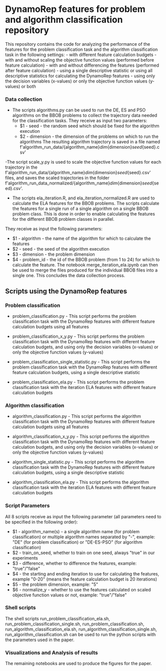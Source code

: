 # DynamoRep features for problem and algorithm classification repository

This repository contains the code for analyzing the performance of the features for the problem classification task and the algorithm classification task in the following settings:
    - with different feature calculation budgets
    - with and without scaling the objective function values (performed before feature calculation)
    - with and without differencing the features (performed after feature calculation)
    - using a single descriptive statistic or using all descriptive statistics for calculating the DynamoRep features
    - using only the decision variables (x-values) or only the objective function values (y-values) or both



### Data collection
- The scripts algorithms.py can be used to run the DE, ES and PSO algorithms on the BBOB problems to collect the trajectory data needed for the classification tasks. 
They receive as input two parameters:
  - $1 - seed - the random seed which should be fixed for the algorithm execution
  - $2 - dimension - the dimension of the problems on which to run the algorithms
The resulting algorithm trajectory is saved in a file named  f'algorithm_run_data/{algorithm_name}_dim_{dimension}_seed_{seed}.csv'

-The script scale_y.py is used to scale the objective function values for each trajectory in the f'algorithm_run_data/{algorithm_name}_dim_{dimension}_seed_{seed}.csv' files, and saves the scaled trajectories in the folder f'algorithm_run_data_normalized/{algorithm_name}_dim_{dimension}_seed_{seed}.csv'.

- The scripts ela_iteration.R, and ela_iteration_normalized.R are used to calculate the ELA features for the BBOB problems. The scripts calculate the features for a single run of a single algorithm on a single BBOB problem class. This is done in order to enable calculating the features for the different BBOB problem classes in parallel. 

They receive as input the following parameters:
  - $1 - algorithm - the name of the algorithm for which to calculate the features
  - $2 - seed - the seed of the algorithm execution
  - $3 - dimension - the problem dimension
  - $4 - problem_id - the id of the BBOB problem (from 1 to 24) for which to calculate the feature.
The notebook merge_iteration_ela.ipynb can then be used to merge the files produced for the individual BBOB files into a single one.
This concludes the data collection process.

## Scripts using the DynamoRep features

### Problem classification
- problem_classification.py - This script performs the problem classification task with the DynamoRep features with different feature calculation budgets using all features
- problem_classification_x_y.py - This script performs the problem classification task with the DynamoRep features with different feature calculation budgets, and using only the decision variables (x-values) or only the objective function values (y-values)
- problem_classification_single_statistic.py - This script performs the problem classification task with the DynamoRep features with different feature calculation budgets, using a single descriptive statistic

- problem_classification_ela.py -  This script performs the problem classification task with the iteration ELA features with different feature calculation budgets

### Algorithm classification
- algorithm_classification.py - This script performs the algorithm classification task with the DynamoRep features with different feature calculation budgets using all features
- algorithm_classification_x_y.py - This script performs the algorithm classification task with the DynamoRep features with different feature calculation budgets, and using only the decision variables (x-values) or only the objective function values (y-values)
- algorithm_single_statistic.py - This script performs the algorithm classification task with the DynamoRep features with different feature calculation budgets, using a single descriptive statistic

- algorithm_classification_ela.py -  This script performs the algorithm classification task with the iteration ELA features with different feature calculation budgets

### Script Parameters
All 8 scripts receive as input the following parameter (all parameters need to be specified in the following order):
- $1 - algorithm_name(s) - a single algorithm name (for problem classification) or multiple algorithm names separated by "-", example: "DE" (for problem classification) or "DE-ES-PSO" (for algorithm classification)
- $2 - train_on_seed, whether to train on one seed, always "true" in our experiments
- $3 - difference, whether to difference the features, example: "true"/"false"
- $4 - the starting and ending iteration to use for calculating the features, example "0-20" (means the feature calculation budget is 20 iterations)
- $5 - the problem dimension, example: "5"
- $6 - normalize_y - whether to use the features calculated on scaled objective function values or not, example: "true"/"false"

### Shell scripts

The shell scripts run_problem_classification_ela.sh, run_problem_classification_single.sh, run_problem_classification.sh, run_algorithm_classification_ela.sh, run_algorithm_classification_single.sh, run_algorithm_classification.sh can be used to run the python scripts with the parameters used in the paper.



### Visualizations and Analysis of results
The remaining notebooks are used to produce the figures for the paper.